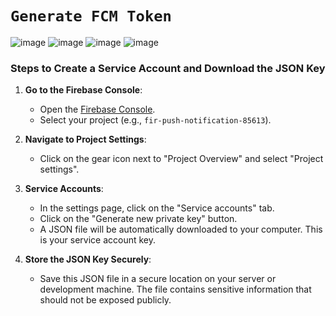 # `Generate FCM Token`

![image](https://github.com/user-attachments/assets/0f09cc86-ed0e-4e05-a8f5-b13dbcff937c)
![image](https://github.com/user-attachments/assets/ae135c02-3ce7-43e4-9252-c8e612768320)
![image](https://github.com/user-attachments/assets/de6aa908-4cb5-4f7d-a074-017b43bfd73a)
![image](https://github.com/user-attachments/assets/2fa7e1cf-63e5-4375-bc66-f7c882fb0aae)

### Steps to Create a Service Account and Download the JSON Key

1. **Go to the Firebase Console**:
   - Open the [Firebase Console](https://console.firebase.google.com/u/0/project/fir-push-notification-85613/settings/serviceaccounts/adminsdk).
   - Select your project (e.g., `fir-push-notification-85613`).

2. **Navigate to Project Settings**:
   - Click on the gear icon next to "Project Overview" and select "Project settings".

3. **Service Accounts**:
   - In the settings page, click on the "Service accounts" tab.
   - Click on the "Generate new private key" button.
   - A JSON file will be automatically downloaded to your computer. This is your service account key.

4. **Store the JSON Key Securely**:
   - Save this JSON file in a secure location on your server or development machine. The file contains sensitive information that should not be exposed publicly.
